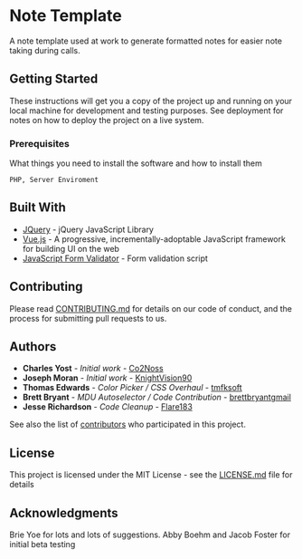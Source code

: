# Note Template

A note template used at work to generate formatted notes for easier note taking during calls.

## Getting Started

These instructions will get you a copy of the project up and running on your local machine for development and testing purposes. See deployment for notes on how to deploy the project on a live system.

### Prerequisites

What things you need to install the software and how to install them

```
PHP, Server Enviroment
```

## Built With

* [JQuery](https://github.com/jquery/jquery) - jQuery JavaScript Library
* [Vue.js](https://github.com/vuejs/vue) - A progressive, incrementally-adoptable JavaScript framework for building UI on the web
* [JavaScript Form Validator](http://www.javascript-coder.com/html-form/javascript-form-validation.phtml) - Form validation script

## Contributing

Please read [CONTRIBUTING.md](https://github.com/Co2Noss/notetemplate/blob/master/CONTRIBUTING.md) for details on our code of conduct, and the process for submitting pull requests to us.

## Authors

* **Charles Yost** - *Initial work* - [Co2Noss](https://github.com/Co2Noss/)
* **Joseph Moran** - *Initial work* - [KnightVision90](https://github.com/KnightVision90)
* **Thomas Edwards** - *Color Picker / CSS Overhaul* - [tmfksoft](https://github.com/tmfksoft)
* **Brett Bryant** - *MDU Autoselector / Code Contribution* - [brettbryantgmail](https://github.com/brettbryantgmail)     
* **Jesse Richardson** - *Code Cleanup* - [Flare183](https://github.com/Flare183)   

See also the list of [contributors](https://github.com/Co2Noss/notetemplate/graphs/contributors) who participated in this project.

## License

This project is licensed under the MIT License - see the [LICENSE.md](LICENSE.md) file for details

## Acknowledgments
Brie Yoe for lots and lots of suggestions.
Abby Boehm and Jacob Foster for initial beta testing

